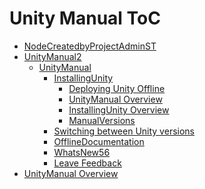 Unity Manual ToC
================
 - [NodeCreatedbyProjectAdminST](NodeCreatedbyProjectAdminST.md)
 - [UnityManual2]()
	 - [UnityManual]()
		 - [InstallingUnity]()
			 - [Deploying Unity Offline](DeployingUnityOffline.md)
			 - [UnityManual Overview](UnityManual_1.md)
			 - [InstallingUnity Overview](InstallingUnity.md)
			 - [ManualVersions](ManualVersions.md)
		 - [Switching between Unity versions](SwitchingDocumentationVersions.md)
		 - [OfflineDocumentation](OfflineDocumentation.md)
		 - [WhatsNew56](WhatsNew56.md)
		 - [Leave Feedback](LeaveFeedback.md)
 - [UnityManual Overview](UnityManual.md)

